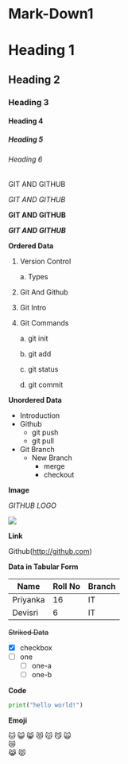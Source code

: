 # Mark-Down1
# Heading 1
## Heading 2
### Heading 3
#### Heading 4
##### Heading 5
###### Heading 6

GIT AND GITHUB

*GIT AND GITHUB*

**GIT AND GITHUB**

***GIT AND GITHUB***

**Ordered Data**
1. Version Control

    a. Types
2. Git And Github
3. Git Intro
4. Git Commands

   a. git init
   
   b. git add
   
   c. git status
   
   d. git commit

**Unordered Data**
- Introduction
- Github
  - git push
  - git pull
- Git Branch
  - New Branch
    - merge
    - checkout

**Image**

*GITHUB LOGO*

![](https://cdn4.iconfinder.com/data/icons/social-icons-16/512/GitHub-512.png)

**Link**

Github(http://github.com)

**Data in Tabular Form**

|Name|Roll No|Branch|
|-----|-----|-----|
|Priyanka|16|IT|
|Devisri|6|IT|

~~Striked Data~~
- [x] checkbox
- [ ] one
  - [ ] one-a
  - [ ] one-b

**Code**

```python
print("hello world!")
```

**Emoji**

:cat:
:smiley_cat:
:smile_cat:
:heart_eyes_cat:
:kissing_cat:
:smirk_cat:
:scream_cat:	
:crying_cat_face:	
:joy_cat:
:pouting_cat:




